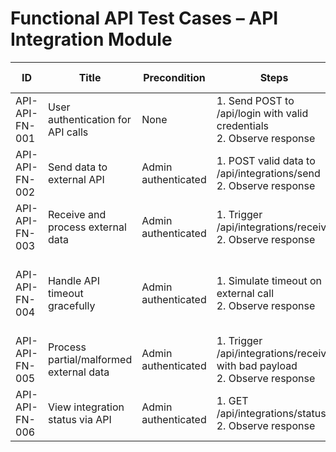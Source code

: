 # Functional API Test Cases – API Integration Module

| ID               | Title                                           | Precondition                        | Steps                                                         | Expected Result                           | Actual Result | Status |
|-------------------|-------------------------------------------------|-------------------------------------|---------------------------------------------------------------|-------------------------------------------|---------------|--------|
| API-API-FN-001    | User authentication for API calls               | None                                | 1. Send POST to /api/login with valid credentials <br> 2. Observe response | 200 OK with auth token |               |        |
| API-API-FN-002    | Send data to external API                       | Admin authenticated                 | 1. POST valid data to /api/integrations/send <br> 2. Observe response | 200 OK with confirmation |               |        |
| API-API-FN-003    | Receive and process external data               | Admin authenticated                 | 1. Trigger /api/integrations/receive <br> 2. Observe response | 200 OK with parsed data |               |        |
| API-API-FN-004    | Handle API timeout gracefully                    | Admin authenticated                 | 1. Simulate timeout on external call <br> 2. Observe response | Error logged, user-friendly message shown |               |        |
| API-API-FN-005    | Process partial/malformed external data         | Admin authenticated                 | 1. Trigger /api/integrations/receive with bad payload <br> 2. Observe response | System handles errors gracefully |               |        |
| API-API-FN-006    | View integration status via API                  | Admin authenticated                 | 1. GET /api/integrations/status <br> 2. Observe response | 200 OK with integration status |               |        |